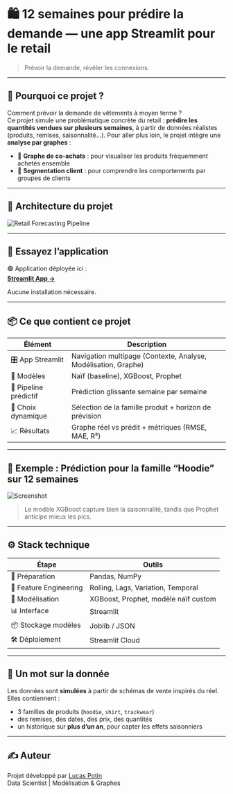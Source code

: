 # 🛍️ 12 semaines pour prédire la demande — une app Streamlit pour le retail

> Prévoir la demande, révéler les connexions.

---

## 🎯 Pourquoi ce projet ?

Comment prévoir la demande de vêtements à moyen terme ?  
Ce projet simule une problématique concrète du retail : **prédire les quantités vendues sur plusieurs semaines**, à partir de données réalistes (produits, remises, saisonnalité…).
Pour aller plus loin, le projet intègre une **analyse par graphes** :
- 🔗 **Graphe de co-achats** : pour visualiser les produits fréquemment achetés ensemble
- 👥 **Segmentation client** : pour comprendre les comportements par groupes de clients

---

## 🧭 Architecture du projet

![Retail Forecasting Pipeline](assets/schema_forecasting.png)

---

## 🚀 Essayez l’application

🟢 Application déployée ici :  
**[Streamlit App →](https://tonapp.streamlit.app/)**

Aucune installation nécessaire.

---

## 📦 Ce que contient ce projet

| Élément | Description |
|--------|-------------|
| 🎛️ App Streamlit | Navigation multipage (Contexte, Analyse, Modélisation, Graphe) |
| 🧠 Modèles | Naïf (baseline), XGBoost, Prophet |
| 🔁 Pipeline prédictif | Prédiction glissante semaine par semaine |
| 📅 Choix dynamique | Sélection de la famille produit + horizon de prévision |
| 📈 Résultats | Graphe réel vs prédit + métriques (RMSE, MAE, R²) |

---

## 🧪 Exemple : Prédiction pour la famille “Hoodie” sur 12 semaines

![Screenshot](assets/screenshot_app.png)

> Le modèle XGBoost capture bien la saisonnalité, tandis que Prophet anticipe mieux les pics.

---

## ⚙️ Stack technique

| Étape | Outils |
|-------|--------|
| 🧹 Préparation | Pandas, NumPy |
| 🔧 Feature Engineering | Rolling, Lags, Variation, Temporal |
| 🧠 Modélisation | XGBoost, Prophet, modèle naïf custom |
| 📊 Interface | Streamlit |
| 📦 Stockage modèles | Joblib / JSON |
| 🛠 Déploiement | Streamlit Cloud |

---

## 🧠 Un mot sur la donnée

Les données sont **simulées** à partir de schémas de vente inspirés du réel.  
Elles contiennent :
- 3 familles de produits (`hoodie`, `shirt`, `trackwear`)
- des remises, des dates, des prix, des quantités
- un historique sur **plus d’un an**, pour capter les effets saisonniers


---

## ✍️ Auteur

Projet développé par [Lucas Potin](https://lucaspotin98.github.io/.fr)  
Data Scientist | Modélisation & Graphes